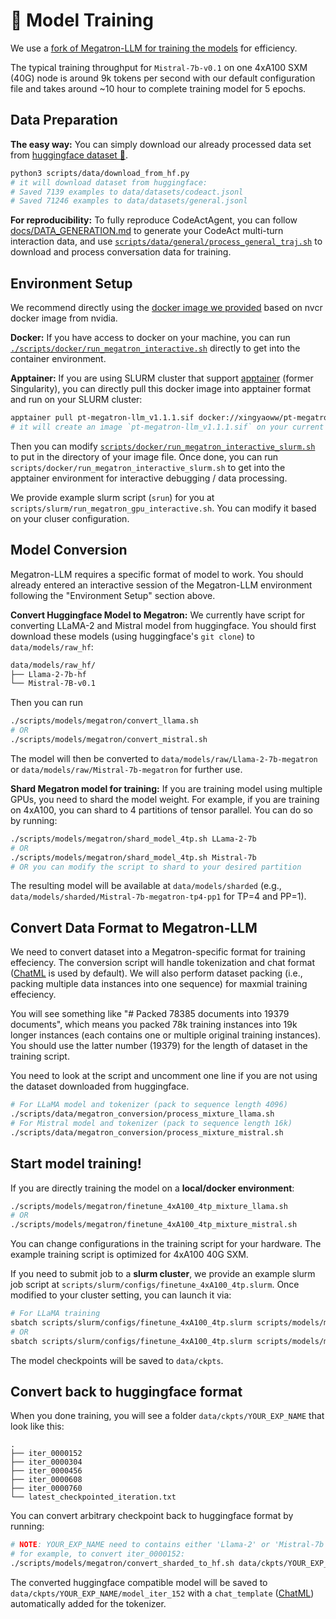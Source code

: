 # :blue_book: Model Training

We use a [fork of Megatron-LLM for training the models](https://github.com/xingyaoww/Megatron-LLM) for efficiency.

The typical training throughput for `Mistral-7b-v0.1` on one 4xA100 SXM (40G) node is around 9k tokens per second with our default configuration file and takes around ~10 hour to complete training model for 5 epochs.


## Data Preparation

**The easy way:** You can simply download our already processed data set from [huggingface dataset 🤗](https://huggingface.co/datasets/xingyaoww/code-act).

```bash
python3 scripts/data/download_from_hf.py
# it will download dataset from huggingface:
# Saved 7139 examples to data/datasets/codeact.jsonl
# Saved 71246 examples to data/datasets/general.jsonl
```

**For reproducibility:** To fully reproduce CodeActAgent, you can follow [docs/DATA_GENERATION.md](./DATA_GENERATION.md) to generate your CodeAct multi-turn interaction data, and use [`scripts/data/general/process_general_traj.sh`](../scripts/data/general/process_general_traj.sh) to download and process conversation data for training.


## Environment Setup

We recommend directly using the [docker image we provided](../scripts/docker/Dockerfile.megatron) based on nvcr docker image from nvidia.

**Docker:** If you have access to docker on your machine, you can run [`./scripts/docker/run_megatron_interactive.sh`](../scripts/docker/run_megatron_interactive.sh) directly to get into the container environment.

**Apptainer:** If you are using SLURM cluster that support [apptainer](https://apptainer.org/) (former Singularity), you can directly pull this docker image into apptainer format and run on your SLURM cluster:

```bash
apptainer pull pt-megatron-llm_v1.1.1.sif docker://xingyaoww/pt-megatron-llm:v1.1.1
# it will create an image `pt-megatron-llm_v1.1.1.sif` on your current working directory
```

Then you can modify [`scripts/docker/run_megatron_interactive_slurm.sh`](../scripts/docker/run_megatron_interactive_slurm.sh) to put in the directory of your image file. Once done, you can run `scripts/docker/run_megatron_interactive_slurm.sh` to get into the apptainer environment for interactive debugging / data processing.

We provide example slurm script (`srun`) for you at `scripts/slurm/run_megatron_gpu_interactive.sh`. You can modify it based on your cluser configuration.


## Model Conversion

Megatron-LLM requires a specific format of model to work. You should already entered an interactive session of the Megatron-LLM environment following the "Environment Setup" section above.

**Convert Huggingface Model to Megatron:** We currently have script for converting LLaMA-2 and Mistral model from huggingface. You should first download these models (using huggingface's `git clone`) to `data/models/raw_hf`:

```bash
data/models/raw_hf/
├── Llama-2-7b-hf
└── Mistral-7B-v0.1
```

Then you can run
```bash
./scripts/models/megatron/convert_llama.sh
# OR
./scripts/models/megatron/convert_mistral.sh
```

The model will then be converted to `data/models/raw/Llama-2-7b-megatron` or `data/models/raw/Mistral-7b-megatron` for further use.

**Shard Megatron model for training:**
If you are training model using multiple GPUs, you need to shard the model weight. For example, if you are training on 4xA100, you can shard to 4 partitions of tensor parallel.
You can do so by running:

```bash
./scripts/models/megatron/shard_model_4tp.sh LLama-2-7b
# OR
./scripts/models/megatron/shard_model_4tp.sh Mistral-7b
# OR you can modify the script to shard to your desired partition
```

The resulting model will be available at `data/models/sharded` (e.g., `data/models/sharded/Mistral-7b-megatron-tp4-pp1` for TP=4 and PP=1).

## Convert Data Format to Megatron-LLM

We need to convert dataset into a Megatron-specific format for training effeciency. 
The conversion script will handle tokenization and chat format ([ChatML](https://github.com/openai/openai-python/blob/release-v0.28.0/chatml.md) is used by default).
We will also perform dataset packing (i.e., packing multiple data instances into one sequence) for maxmial training effeciency.

You will see something like "# Packed 78385 documents into 19379 documents", which means you packed 78k training instances into 19k longer instances (each contains one or multiple original training instances). You should use the latter number (19379) for the length of dataset in the training script.

You need to look at the script and uncomment one line if you are not using the dataset downloaded from huggingface.

```bash
# For LLaMA model and tokenizer (pack to sequence length 4096)
./scripts/data/megatron_conversion/process_mixture_llama.sh
# For Mistral model and tokenizer (pack to sequence length 16k)
./scripts/data/megatron_conversion/process_mixture_mistral.sh
```

## Start model training!

If you are directly training the model on a **local/docker environment**:

```bash
./scripts/models/megatron/finetune_4xA100_4tp_mixture_llama.sh
# OR
./scripts/models/megatron/finetune_4xA100_4tp_mixture_mistral.sh
```

You can change configurations in the training script for your hardware. The example training script is optimized for 4xA100 40G SXM.

If you need to submit job to a **slurm cluster**, we provide an example slurm job script at `scripts/slurm/configs/finetune_4xA100_4tp.slurm`. Once modified to your cluster setting, you can launch it via:

```bash
# For LLaMA training
sbatch scripts/slurm/configs/finetune_4xA100_4tp.slurm scripts/models/megatron/finetune_4xA100_4tp_mixture_llama.sh
# OR
sbatch scripts/slurm/configs/finetune_4xA100_4tp.slurm scripts/models/megatron/finetune_4xA100_4tp_mixture_mistral.sh
```

The model checkpoints will be saved to `data/ckpts`.

## Convert back to huggingface format

When you done training, you will see a folder `data/ckpts/YOUR_EXP_NAME` that look like this:

```
.
├── iter_0000152
├── iter_0000304
├── iter_0000456
├── iter_0000608
├── iter_0000760
└── latest_checkpointed_iteration.txt
```

You can convert arbitrary checkpoint back to huggingface format by running:

```bash
# NOTE: YOUR_EXP_NAME need to contains either 'Llama-2' or 'Mistral-7b' otherwise it is not supported yet
# for example, to convert iter_0000152:
./scripts/models/megatron/convert_sharded_to_hf.sh data/ckpts/YOUR_EXP_NAME 152
```

The converted huggingface compatible model will be saved to `data/ckpts/YOUR_EXP_NAME/model_iter_152` with a `chat_template` ([ChatML](https://github.com/openai/openai-python/blob/release-v0.28.0/chatml.md)) automatically added for the tokenizer.
